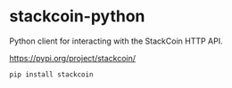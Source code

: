 # stackcoin-python

Python client for interacting with the StackCoin HTTP API.

https://pypi.org/project/stackcoin/

```sh
pip install stackcoin
```
